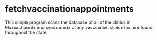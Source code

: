 # fetchvaccinationappointments

This simple program scans the database of all of the clinics in Massachusetts and sends alerts of any vaccination clinics that are found throughout the state.
